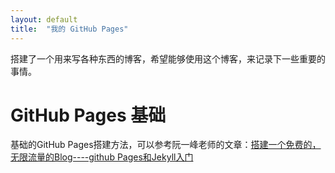```yaml
---
layout: default
title:  "我的 GitHub Pages"
---
```


搭建了一个用来写各种东西的博客，希望能够使用这个博客，来记录下一些重要的事情。

# GitHub Pages 基础

基础的GitHub Pages搭建方法，可以参考阮一峰老师的文章：[搭建一个免费的，无限流量的Blog----github Pages和Jekyll入门](http://www.ruanyifeng.com/blog/2012/08/blogging_with_jekyll.html)

<!-- # Jekyll 模板

Jkell是一个很好用的 -->


